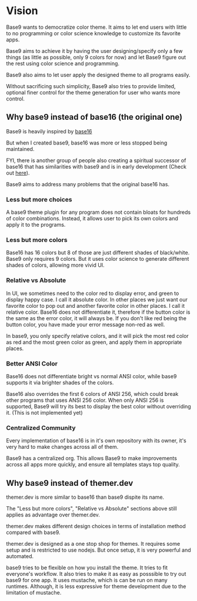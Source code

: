 # Vision

Base9 wants to democratize color theme. It aims to let end users with little to no
programming or color science knowledge to customize its favorite apps.

Base9 aims to achieve it by having the user designing/specify only a few things
(as little as possible, only 9 colors for now) and let Base9 figure out the rest
using color science and programming.

Base9 also aims to let user apply the designed theme to all programs easily.

Without sacrificing such simplicity, Base9 also tries to provide limited, optional finer
control for the theme generation for user who wants more control.

## Why base9 instead of base16 (the original one)

Base9 is heavily inspired by [base16](https://github.com/chriskempson/base16/tree/450914aeda69e6d9df90cb3bf0cc1c70f8d5b0f5)

But when I created base9, base16 was more or less stopped being maintained.

FYI, there is another group of people also creating a spiritual successor of base16
that has similarities with base9 and is in early development
(Check out [here](https://github.com/base16-project/home)).

Base9 aims to address many problems that the original base16 has.

### Less but more choices
A base9 theme plugin for any program does not contain bloats for hundreds of
color combinations. Instead, it allows user to pick its own colors and apply
it to the programs.

### Less but more colors
Base16 has 16 colors but 8 of those are just different shades of black/white.
Base9 only requires 9 colors. But it uses color science to generate
different shades of colors, allowing more vivid UI.

### Relative vs Absolute
In UI, we sometimes need to the color red to display error, and green to display
happy case. I call it absolute color.
In other places we just want our favorite color to pop out and another favorite
color in other places. I call it relative color.
Base16 does not differentiate it, therefore if the button color is
the same as the error color, it will always be. If you don't like red being the
button color, you have made your error message non-red as well.

In base9, you only specify relative colors, and it will pick the most red color
as red and the most green color as green, and apply them in appropriate places.

### Better ANSI Color
Base16 does not differentiate bright vs normal ANSI color, while base9 supports
it via brighter shades of the colors.

Base16 also overrides the first 6 colors of ANSI 256, which could break other
programs that uses ANSI 256 color. When only ANSI 256 is supported, Base9 will
try its best to display the best color without overriding it. (This is not
implemented yet)

### Centralized Community
Every implementation of base16
is in it's own repository with its owner, it's very
hard to make changes across all of them.

Base9 has a centralized org. This allows Base9 to make
improvements across all apps more quickly, and ensure all
templates stays top quality.

## Why base9 instead of themer.dev

themer.dev is more similar to base16 than base9 dispite its name.

The "Less but more colors", "Relative vs Absolute" sections above still applies
as advantage over themer.dev.

themer.dev makes different design choices in terms of installation method
compared with base9.

themer.dev is designed as a one stop shop for themes. It requires some setup and
is restricted to use nodejs. But once setup, it is very powerful and automated.

base9 tries to be flexible on how you install the theme.
It tries to fit everyone's workflow.
It also tries to make it as easy as posssible to try out base9 for one app.
It uses mustache, which is can be run on many runtimes.
Although, it is less expressive for
theme development due to the limitation of mustache.